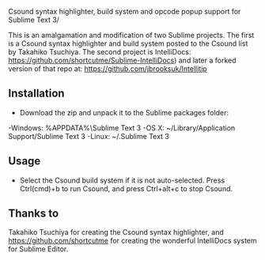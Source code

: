 Csound syntax highlighter, build system and opcode popup support for Sublime Text 3/ 

This is an amalgamation and modification of two Sublime projects. The first is a Csound syntax highlighter and build system posted to the Csound list by Takahiko Tsuchiya. The second project is IntelliDocs:
https://github.com/shortcutme/Sublime-IntelliDocs)
and later a forked version of that repo at:
https://github.com/jbrooksuk/Intellitip

## Installation ##

 - Download the zip and unpack it to the Sublime packages folder:

-Windows: %APPDATA%\Sublime Text 3
-OS X: ~/Library/Application Support/Sublime Text 3
-Linux: ~/.Sublime Text 3

## Usage ##

- Select the Csound build system if it is not auto-selected. Press Ctrl(cmd)+b to run Csound, and press Ctrl+alt+c to stop Csound.


## Thanks to ##
Takahiko Tsuchiya for creating the Csound syntax highlighter, and https://github.com/shortcutme for creating the wonderful IntelliDocs system for Sublime Editor.  
